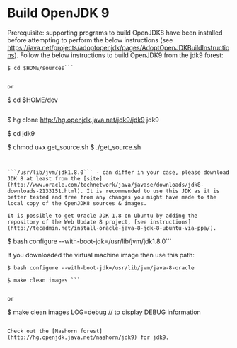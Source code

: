 # Build OpenJDK 9

Prerequisite: supporting programs to build OpenJDK8 have been installed before attempting to perform the below instructions (see https://java.net/projects/adoptopenjdk/pages/AdoptOpenJDKBuildInstructions). Follow the below instructions to build OpenJDK9 from the jdk9 forest:

```
$ cd $HOME/sources```


or 

```
$ cd $HOME/dev
```

```
$ hg clone http://hg.openjdk.java.net/jdk9/jdk9 jdk9

$ cd jdk9

$ chmod u+x get_source.sh 
$ ./get_source.sh 
```


```/usr/lib/jvm/jdk1.8.0``` - can differ in your case, please download JDK 8 at least from the [site](http://www.oracle.com/technetwork/java/javase/downloads/jdk8-downloads-2133151.html). It is recommended to use this JDK as it is better tested and free from any changes you might have made to the local copy of the OpenJDK8 sources & images.

It is possible to get Oracle JDK 1.8 on Ubuntu by adding the repository of the Web Update 8 project, [see instructions](http://tecadmin.net/install-oracle-java-8-jdk-8-ubuntu-via-ppa/).

```
$ bash configure --with-boot-jdk=/usr/lib/jvm/jdk1.8.0```


If you downloaded the virtual machine image then use this path:

```
$ bash configure --with-boot-jdk=/usr/lib/jvm/java-8-oracle
```


```
$ make clean images ```


or 

```
$ make clean images LOG=debug     // to display DEBUG information 
```

Check out the [Nashorn forest](http://hg.openjdk.java.net/nashorn/jdk9) for jdk9.
